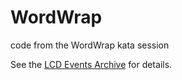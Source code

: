WordWrap
========

code from the WordWrap kata session

See the [LCD Events Archive](http://leedscodedojo.github.io/archive.html) for details.
